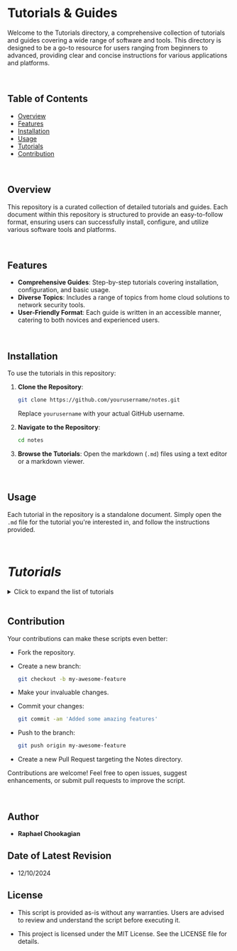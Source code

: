 # Tutorials & Guides

Welcome to the Tutorials directory, a comprehensive collection of tutorials and guides covering a wide range of software and tools. This directory is designed to be a go-to resource for users ranging from beginners to advanced, providing clear and concise instructions for various applications and platforms.

<br>

## Table of Contents

- [Overview](#overview)
- [Features](#features)
- [Installation](#installation)
- [Usage](#usage)
- [Tutorials](#tutorials)
- [Contribution](#contribution)

<br>

## Overview

This repository is a curated collection of detailed tutorials and guides. Each document within this repository is structured to provide an easy-to-follow format, ensuring users can successfully install, configure, and utilize various software tools and platforms.

<br>

## Features

- **Comprehensive Guides**: Step-by-step tutorials covering installation, configuration, and basic usage.
- **Diverse Topics**: Includes a range of topics from home cloud solutions to network security tools.
- **User-Friendly Format**: Each guide is written in an accessible manner, catering to both novices and experienced users.

<br>

## Installation

To use the tutorials in this repository:

1. **Clone the Repository**:

   ```bash
   git clone https://github.com/yourusername/notes.git
   ```

   Replace `yourusername` with your actual GitHub username.

2. **Navigate to the Repository**:

   ```bash
   cd notes
   ```

3. **Browse the Tutorials**:
   Open the markdown (`.md`) files using a text editor or a markdown viewer.

<br>

## Usage

Each tutorial in the repository is a standalone document. Simply open the `.md` file for the tutorial you're interested in, and follow the instructions provided.

<br>

# ***Tutorials***

<details>

<summary>Click to expand the list of tutorials</summary>

<br>

## Development & Programming

### Programming Languages & Scripting

- [Bash Tutorial](./Bash.md): Automate tasks and manage system operations efficiently with Bash scripting fundamentals.
- [JavaScript Tutorial](./Javascript.md): Learn JavaScript basics and techniques for building interactive and dynamic web applications.
- [PowerShell Tutorial](./Powershell.md): Streamline system management and scripting tasks with PowerShell's robust features.
- [Python Programming Tutorial](./Python.md): Explore Python programming for web development, data analysis, automation, and more.
- [Regex Tutorial](./Regex.md): Unlock the power of regular expressions for pattern matching and text manipulation.
- [Vim Tutorial](./Vim.md): Boost your productivity with this comprehensive guide to mastering the Vim text editor.

### Style & Markup

- [CSS Tutorial](./CSS.md): Master the art of web design with both basic and advanced CSS techniques for styling websites.
- [HTML Tutorial](./HTML.md): Learn the essentials of HTML, the building block for creating structured web pages.
- [Markdown Tutorial](./Markdown.md): A guide to writing documentation using Markdown.

### Frameworks & Libraries

- [React JavaScript Tutorial](./React.md): Dive into React to create reusable components and build modern, responsive user interfaces.

### Version Control

- [Git Tutorial](./Git.md): A comprehensive guide to version control with Git.
- [GitHub Tutorial](./Github.md): Learn to manage projects and collaborate using GitHub.
- [GitHub Authentication Tutorial](./Github_Auth.md): A detailed guide to managing GitHub authentication with SSH keys and tokens.
- [SSH Key Generation Tutorial](./SSH_KeyGen.md): A guide to generating SSH keys and integrating with GitHub.

### APIs and Automation

- [API Development Tutorial](./APIs.md): Learn the basics of creating and managing APIs.
- [Automation Tutorial](./Automation.md): Dive into automation techniques for IT and software development.
- [CICD Tutorial](./CICD.md): Learn the principles and practices of Continuous Integration and Continuous Deployment (CI/CD) to streamline software development and delivery.

<br>

## Containers and Virtualization

### Containers

- [Containers Tutorial](./Dokube.md): Explore containerization with Docker and Kubernetes.
- [Docker Tutorial](./Docker.md): Get started with Docker containers for application deployment.
- [Docker Installation Tutorial](./Docker_Install.md): Learn how to install Docker on different platforms.
- [Docker Backup Tutorial](./Docker_Backup.md): Learn to back up Docker containers and configurations.
- [Docker Restore Tutorial](./Docker_Restore.md): Guide to restoring Docker images, volumes, and configurations.
- [Kubernetes Tutorial](./Kubernetes.md): An introduction to managing containerized applications with Kubernetes.
- [Portainer Tutorial](./Portainer.md): Manage Docker environments easily with Portainer.

### Virtualization

- [Proxmox Tutorial](./Proxmox.md): Set up and manage virtualization environments with Proxmox.
- [VirtualBox Tutorial](./VirtualBox.md): Learn how to use VirtualBox for virtual machine management.
- [VirtualBox Troubleshooting Tutorial](./VirtualBox_Troubleshooting.md): Solve common issues encountered in VirtualBox environments.
- [OpenStack Tutorial](./OpenStack): Learn how to deploy, configure, and manage OpenStack for creating and managing private and public clouds.

<br>

## Networking and Security

### Networking

- [Networks Tutorial](./Networks.md): Understand key networking concepts and practices.
- [RDP Tutorial](./RDP.md): Configure and use Remote Desktop Protocol for Linux systems.
- [Wireshark Tutorial](./Wireshark.md): Master network protocol analysis using Wireshark.

### Firewalls & Routing

- [pfSense Tutorial](./pfSense.md): Deploy pfSense as a firewall or router for network security.
- [OPNsense Tutorial](./OPNsense.md): Deploy and manage firewalls and network security with OPNsense.
- [openWRT Tutorial](./openWRT.md): Set up and configure openWRT for advanced router management.

### Security Tools

- [Aircrack-ng Tutorial](./Aircrack-ng.md): Use Aircrack-ng for Wi-Fi security testing and assessment.
- [Burpsuite Tutorial](./Burpsuite.md): Learn to test web application security with Burpsuite.
- [Metasploit Tutorial](./Metasploit.md): Explore the capabilities of the Metasploit framework for penetration testing.
- [Nmap Tutorial](./Nmap.md): Learn how to discover networks and audit security using Nmap.
- [Security Tools Tutorial](./Sec_Tools.md): A guide to essential cybersecurity tools and best practices.

<br>

## Database and File Management

### Databases

- [MySQL Tutorial](./MySQL.md): Learn to manage relational databases with MySQL.
- [NoSQL Tutorial](./NoSQL.md): Dive into the world of NoSQL databases and their applications.
- [PostgreSQL Tutorial](./PostgreSQL.md): Dive into advanced database management with PostgreSQL.

### File Management

- [Disk Image Backup Tutorial](./Disk_Image_Backup.md): Guide to creating and restoring disk images for backup.
- [SambaShare Tutorial](./SambaShare.md): Set up shared directories using Samba on Linux systems.
- [ZIP & Compression Files Tutorial](./Zipfiles.md): Learn to manage compressed files in various formats.
- [rSync Tutorial](./rSync.md): Automate file backups and synchronization with rSync.

<br>

## System Administration

- [Ansible Tutorial](./Ansible.md): Learn how to automate IT tasks using Ansible.
- [Chef Tutorial](./Chef.md): Manage system configuration and automate deployments with Chef’s infrastructure as code framework.
- [Chron jobs Tutorial](./Chron.md): Schedule and automate tasks effectively using Cron jobs in Linux.
- [Clonezilla Tutorial](./Clonezilla.md): Learn to clone and back up disks using Clonezilla.
- [Puppet Tutorial](./Puppet.md): Understand configuration management with Puppet.
- [System Administration Tutorial](./SysAd.md): Essential skills and practices for managing systems effectively.
- [Terraform Tutorial](./Terraform.md): Manage infrastructure as code with Terraform.

<br>

## Cloud & DevOps

- [Cloud Networks Tutorial](./Clouds.md): Explore cloud computing fundamentals and learn about various cloud platforms and services.
- [DevOps Tutorial](./DevOps.md): Delve into DevOps practices to enhance collaboration, automate workflows, and optimize software delivery.
- [Grafana Tutorial](./Grafana.md): Set up Grafana for data visualization and monitoring.
- [Medusa Tutorial](./Medusa.md): Automate media downloads and management with Medusa.
- [NextCloud Tutorial](./NextCloud.md): Set up and use NextCloud for secure file storage and collaboration.

<br>

## Resources and Utilities

- [CasaOS Tutorial](./CasaOS.md): Set up and use CasaOS for managing smart home devices and services seamlessly.
- [Formatting Tutorial](./Formatting.md): Learn to format drives with different file systems.
- [Gnome Tutorial](./Gnome.md): Customize and optimize the GNOME desktop environment for productivity.
- [Kali Linux Tutorial](./Kali.md): Explore the tools and techniques for ethical hacking and penetration testing with Kali Linux.
- [Raspberry Pi Backup Image Tutorial](./RPi_Backup_img.md): Guide to backing up Raspberry Pi SD cards.

<br>


### Others

- More tutorials will be added periodically.

<br>



</details>


<br>

## **Contribution**

Your contributions can make these scripts even better:

- Fork the repository.

- Create a new branch:

  ```bash
  git checkout -b my-awesome-feature
  ```

- Make your invaluable changes.

- Commit your changes:

  ```bash
  git commit -am 'Added some amazing features'
  ```

- Push to the branch:

  ```bash
  git push origin my-awesome-feature
  ```

- Create a new Pull Request targeting the Notes directory.

Contributions are welcome! Feel free to open issues, suggest enhancements, or submit pull requests to improve the script.

<br>

## **Author**

- **Raphael Chookagian**

## **Date of Latest Revision**

- 12/10/2024

## **License**

- This script is provided as-is without any warranties. Users are advised to review and understand the script before executing it.

- This project is licensed under the MIT License. See the LICENSE file for details.
